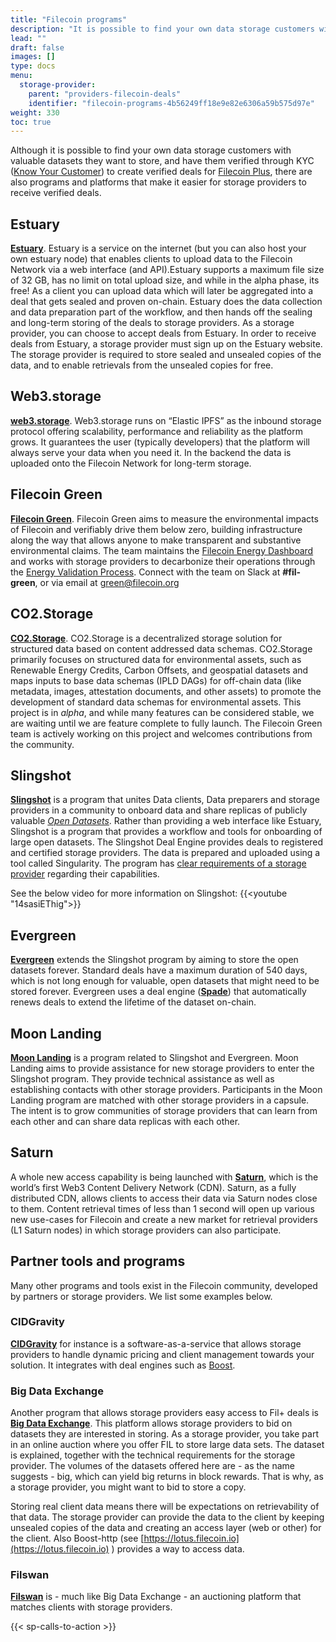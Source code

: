 ```yaml
---
title: "Filecoin programs"
description: "It is possible to find your own data storage customers with valuable datasets they want to store, and have them verified through KYC for programs like Filecoin Plus"
lead: ""
draft: false
images: []
type: docs
menu:
  storage-provider:
    parent: "providers-filecoin-deals"
    identifier: "filecoin-programs-4b56249ff18e9e82e6306a59b575d97e"
weight: 330
toc: true
---
```


Although it is possible to find your own data storage customers with valuable datasets they want to store, and have them verified through KYC ([Know Your Customer](https://en.wikipedia.org/wiki/Know_your_customer)) to create verified deals for [Filecoin Plus](https://docs.filecoin.io/basics/how-storage-works/filecoin-plus/#), there are also programs and platforms that make it easier for storage providers to receive verified deals.

## Estuary

 **[Estuary](http://estuary.tech)**. Estuary is a service on the internet (but you can also host your own estuary node) that enables clients to upload data to the Filecoin Network via a web interface (and API).Estuary supports a maximum file size of 32 GB, has no limit on total upload size, and while in the alpha phase, its free! As a client you can upload data which will later be aggregated into a deal that gets sealed and proven on-chain. Estuary does the data collection and data preparation part of the workflow, and then hands off the sealing and long-term storing of the deals to storage providers. As a storage provider, you can choose to accept deals from Estuary. In order to receive deals from Estuary, a storage provider must sign up on the Estuary website. The storage provider is required to store sealed and unsealed copies of the data, and to enable retrievals from the unsealed copies for free.

## Web3.storage

**[web3.storage](http://web3.storage)**. Web3.storage runs on “Elastic IPFS” as the inbound storage protocol offering scalability, performance and reliability as the platform grows. It guarantees the user (typically developers) that the platform will always serve your data when you need it. In the backend the data is uploaded onto the Filecoin Network for long-term storage.

## Filecoin Green

**[Filecoin Green](https://green.filecoin.io)**. Filecoin Green aims to measure the environmental impacts of Filecoin and verifiably drive them below zero, building infrastructure along the way that allows anyone to make transparent and substantive environmental claims. The team maintains the [Filecoin Energy Dashboard](https://filecoin.energy/) and works with storage providers to decarbonize their operations through the [Energy Validation Process](https://filecoin-green.gitbook.io/filecoin-green-documentation/storage-providers-green-guidance-documentation/storage-providers-tiered-sustainability-claims). Connect with the team on Slack at **#fil-green**, or via email at [green@filecoin.org](mailto:green@filecoin.org)

## CO2.Storage

**[CO2.Storage](https://co2.storage)**. CO2.Storage is a decentralized storage solution for structured data based on content addressed data schemas. CO2.Storage primarily focuses on structured data for environmental assets, such as Renewable Energy Credits, Carbon Offsets, and geospatial datasets and maps inputs to base data schemas (IPLD DAGs) for off-chain data (like metadata, images, attestation documents, and other assets) to promote the development of standard data schemas for environmental assets. This project is in _alpha_, and while many features can be considered stable, we are waiting until we are feature complete to fully launch. The Filecoin Green team is actively working on this project and welcomes contributions from the community.

## Slingshot

**[Slingshot](https://slingshot.filecoin.io)** is a program that unites Data clients, Data preparers and storage providers in a community to onboard data and share replicas of publicly valuable [_Open Datasets_](https://datasets.filecoin.io). Rather than providing a web interface like Estuary, Slingshot is a program that provides a workflow and tools for onboarding of large open datasets. The Slingshot Deal Engine provides deals to registered and certified storage providers. The data is prepared and uploaded using a tool called Singularity. The program has [clear requirements of a storage provider](https://slingshot.filecoin.io/requirements#participating-as-a-storage-provider-sp) regarding their capabilities.

See the below video for more information on Slingshot:
{{<youtube "14sasiEThig">}}

## Evergreen

**[Evergreen](https://evergreen.filecoin.io/)** extends the Slingshot program by aiming to store the open datasets forever. Standard deals have a maximum duration of 540 days, which is not long enough for valuable, open datasets that might need to be stored forever. Evergreen uses a deal engine (**[Spade](https://github.com/ribasushi/spade)**) that automatically renews deals to extend the lifetime of the dataset on-chain.

## Moon Landing

**[Moon Landing](https://moon-landing.io)** is a program related to Slingshot and Evergreen. Moon Landing aims to provide assistance for new storage providers to enter the Slingshot program. They provide technical assistance as well as establishing contacts with other storage providers. Participants in the Moon Landing program are matched with other storage providers in a capsule. The intent is to grow communities of storage providers that can learn from each other and can share data replicas with each other.

## Saturn

A whole new access capability is being launched with **[Saturn](https://saturn.tech)**, which is the world’s first Web3 Content Delivery Network (CDN). Saturn, as a fully distributed CDN, allows clients to access their data via Saturn nodes close to them. Content retrieval times of less than 1 second will open up various new use-cases for Filecoin and create a new market for retrieval providers (L1 Saturn nodes) in which storage providers can also participate.

## Partner tools and programs

Many other programs and tools exist in the Filecoin community, developed by partners or storage providers. We list some examples below.

### CIDGravity

**[CIDGravity](https://www.cidgravity.com/)** for instance is a software-as-a-service that allows storage providers to handle dynamic pricing and client management towards your solution. It integrates with deal engines such as [Boost](https://boost.filecoin.io).

### Big Data Exchange

Another program that allows storage providers easy access to Fil+ deals is **[Big Data Exchange](https://bigd.exchange.io)**. This platform allows storage providers to bid on datasets they are interested in storing. As a storage provider, you take part in an online auction where you offer FIL to store large data sets. The dataset is explained, together with the technical requirements for the storage provider. The volumes of the datasets offered here are - as the name suggests - big, which can yield big returns in block rewards. That is why, as a storage provider, you might want to bid to store a copy.

Storing real client data means there will be expectations on retrievability of that data. The storage provider can provide the data to the client by keeping unsealed copies of the data and creating an access layer (web or other) for the client. Also Boost-http (see [https://lotus.filecoin.io](https://lotus.filecoin.io) ) provides a way to access data.

### Filswan

**[Filswan](https://www.filswan.com/homepage)** is - much like Big Data Exchange - an auctioning platform that matches clients with storage providers.

{{< sp-calls-to-action >}}

